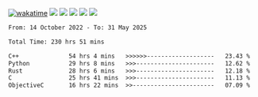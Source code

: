 [![wakatime](https://wakatime.com/badge/user/368879df-dc38-4b1a-86c4-8a2054a0e074.svg)](https://wakatime.com/@368879df-dc38-4b1a-86c4-8a2054a0e074)
<img src="https://img.shields.io/badge/Windows-0078D6?style=flat&logo=Windows&logoColor=white">
<img src="https://img.shields.io/badge/IntelliJ_IDEA-000000.svg?style=flat&logo=IntelliJ-IDEA&logoColor=white">
<img src="https://img.shields.io/badge/CLion-000000.svg?style=flat&logo=CLion&logoColor=white">
<img src="https://img.shields.io/badge/Visual_Studio_Code-007ACC?style=flat&logo=Visual-Studio-Code&logoColor=white">
<img src="https://img.shields.io/badge/Discord-5865F2?label=kano42&style=flat&logo=discord&logoColor=white">
<br>


<!--START_SECTION:waka-->

```txt
From: 14 October 2022 - To: 31 May 2025

Total Time: 230 hrs 51 mins

C++              54 hrs 4 mins   >>>>>>-------------------   23.43 %
Python           29 hrs 8 mins   >>>----------------------   12.62 %
Rust             28 hrs 6 mins   >>>----------------------   12.18 %
C                25 hrs 41 mins  >>>----------------------   11.13 %
ObjectiveC       16 hrs 22 mins  >>-----------------------   07.09 %
```

<!--END_SECTION:waka-->
